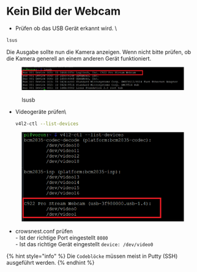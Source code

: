 # Kein Bild der Webcam

* Prüfen ob das USB Gerät erkannt wird. \


```bash
lsus
```

Die Ausgabe sollte nun die Kamera anzeigen. Wenn nicht bitte prüfen, ob die Kamera generell an einem anderen Gerät funktioniert.

<figure><img src="../../../../.gitbook/assets/lsubs.PNG" alt=""><figcaption><p>lsusb</p></figcaption></figure>



*   Videogeräte prüfen\


    ```bash
    v4l2-ctl --list-devices
    ```

<figure><img src="../../../../.gitbook/assets/list_devices.PNG" alt=""><figcaption></figcaption></figure>



* crowsnest.conf prüfen\
  \- Ist der richtige Port eingestellt `8080`\
  \- Ist das richtige Gerät eingestellt `device: /dev/video0`

{% hint style="info" %}
Die `Codeblöcke` müssen meist in Putty (SSH) ausgeführt werden.&#x20;
{% endhint %}
